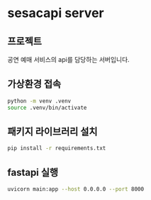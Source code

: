 # sesacapi server

## 프로젝트 
공연 예매 서비스의 api를 담당하는 서버입니다. 

## 가상환경 접속
```sh
python -m venv .venv
source .venv/bin/activate
```

## 패키지 라이브러리 설치
```sh
pip install -r requirements.txt
```

## fastapi 실행
```sh
uvicorn main:app --host 0.0.0.0 --port 8000  
```